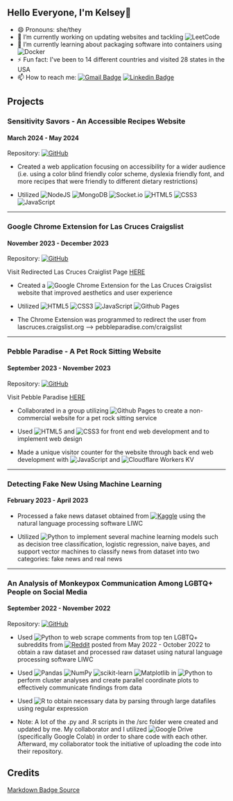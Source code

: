 ## Hello Everyone, I'm Kelsey👋

- 😄 Pronouns: she/they
- 🔭 I’m currently working on updating websites and tackling ![LeetCode](https://img.shields.io/badge/LeetCode-000000?style=for-the-badge&logo=LeetCode&logoColor=#d16c06)
- 🌱 I’m currently learning about packaging software into containers using ![Docker](https://img.shields.io/badge/docker-%230db7ed.svg?style=for-the-badge&logo=docker&logoColor=white) 
- ⚡ Fun fact: I've been to 14 different countries and visited 28 states in the USA
- 📫 How to reach me:
[![Gmail Badge](https://img.shields.io/badge/-Gmail-d14836?style=flat-square&logo=Gmail&logoColor=white&link=kelseyann77@gmail.com)](mailto:kelseyann77@gmail.com)
[![Linkedin Badge](https://img.shields.io/badge/-LinkedIn-blue?style=flat-square&logo=Linkedin&logoColor=white&link=https://www.linkedin.com/in/kelsey-corro/)](https://www.linkedin.com/in/kelsey-corro/)

## Projects

### Sensitivity Savors - An Accessible Recipes Website
#### March 2024 - May 2024
Repository: [![GitHub](https://img.shields.io/badge/github-%23121011.svg?style=for-the-badge&logo=github&logoColor=white&link=https://github.com/kaywil05/SensitivitySavors)](https://github.com/kaywil05/SensitivitySavors)

- Created a web application focusing on accessibility for a wider audience (i.e. using a color blind friendly color scheme, dyslexia friendly font, and more recipes that were friendly to different dietary restrictions)

- Utilized ![NodeJS](https://img.shields.io/badge/node.js-6DA55F?style=for-the-badge&logo=node.js&logoColor=white) ![MongoDB](https://img.shields.io/badge/MongoDB-%234ea94b.svg?style=for-the-badge&logo=mongodb&logoColor=white) ![Socket.io](https://img.shields.io/badge/Socket.io-black?style=for-the-badge&logo=socket.io&badgeColor=010101) ![HTML5](https://img.shields.io/badge/html5-%23E34F26.svg?style=for-the-badge&logo=html5&logoColor=white) ![CSS3](https://img.shields.io/badge/css3-%231572B6.svg?style=for-the-badge&logo=css3&logoColor=white) ![JavaScript](https://img.shields.io/badge/javascript-%23323330.svg?style=for-the-badge&logo=javascript&logoColor=%23F7DF1E) 


-----
### Google Chrome Extension for Las Cruces Craigslist
#### November 2023 - December 2023
Repository: [![GitHub](https://img.shields.io/badge/github-%23121011.svg?style=for-the-badge&logo=github&logoColor=white&link=https://github.com/MoreMoople/pebble-paradise/tree/main/craigslist)](https://github.com/MoreMoople/pebble-paradise/tree/main/craigslist)

Visit Redirected Las Cruces Craiglist Page  [HERE](https://pebbleparadise.com/craigslist)
- Created a ![Google Chrome](https://img.shields.io/badge/Google%20Chrome-4285F4?style=for-the-badge&logo=GoogleChrome&logoColor=white) Extension for the Las Cruces Craigslist website that improved aesthetics and user experience

- Utilized ![HTML5](https://img.shields.io/badge/html5-%23E34F26.svg?style=for-the-badge&logo=html5&logoColor=white) ![CSS3](https://img.shields.io/badge/css3-%231572B6.svg?style=for-the-badge&logo=css3&logoColor=white) ![JavaScript](https://img.shields.io/badge/javascript-%23323330.svg?style=for-the-badge&logo=javascript&logoColor=%23F7DF1E) ![Github Pages](https://img.shields.io/badge/github%20pages-121013?style=for-the-badge&logo=github&logoColor=white)
  
- The Chrome Extension was programmed to redirect the user from lascruces.craigslist.org --> pebbleparadise.com/craigslist

-----
### Pebble Paradise - A Pet Rock Sitting Website
#### September 2023 - November 2023
Repository: [![GitHub](https://img.shields.io/badge/github-%23121011.svg?style=for-the-badge&logo=github&logoColor=white&link=https://github.com/MoreMoople/pebble-paradise)](https://github.com/MoreMoople/pebble-paradise)

Visit Pebble Paradise [HERE](https://pebbleparadise.com/index)

- Collaborated in a group utilizing ![Github Pages](https://img.shields.io/badge/github%20pages-121013?style=for-the-badge&logo=github&logoColor=white) to create a non-commercial website for a pet rock sitting service

- Used ![HTML5](https://img.shields.io/badge/html5-%23E34F26.svg?style=for-the-badge&logo=html5&logoColor=white) and ![CSS3](https://img.shields.io/badge/css3-%231572B6.svg?style=for-the-badge&logo=css3&logoColor=white) for front end web development and to implement web design

- Made a unique visitor counter for the website through back end web development with ![JavaScript](https://img.shields.io/badge/javascript-%23323330.svg?style=for-the-badge&logo=javascript&logoColor=%23F7DF1E) and ![Cloudflare](https://img.shields.io/badge/Cloudflare-F38020?style=for-the-badge&logo=Cloudflare&logoColor=white) Workers KV

-----
### Detecting Fake New Using Machine Learning
#### February 2023 - April 2023

- Processed a fake news dataset obtained from [![Kaggle](https://img.shields.io/badge/Kaggle-035a7d?style=for-the-badge&logo=kaggle&logoColor=white&link=https://www.kaggle.com/)](https://www.kaggle.com/) using the natural language processing software LIWC

- Utilized ![Python](https://img.shields.io/badge/python-3670A0?style=for-the-badge&logo=python&logoColor=ffdd54) to implement several machine learning models such as decision tree classification, logistic regression, naive bayes, and support vector machines to classify news from dataset into two categories: fake news and real news 

-----
### An Analysis of Monkeypox Communication Among LGBTQ+ People on Social Media
#### September 2022 - November 2022
Repository: [![GitHub](https://img.shields.io/badge/github-%23121011.svg?style=for-the-badge&logo=github&logoColor=white&link=https://github.com/CJCascalheira/monkeypox-reddit)](https://github.com/CJCascalheira/monkeypox-reddit)

- Used ![Python](https://img.shields.io/badge/python-3670A0?style=for-the-badge&logo=python&logoColor=ffdd54) to web scrape comments from top ten LGBTQ+ subreddits from [![Reddit](https://img.shields.io/badge/Reddit-%23FF4500.svg?style=for-the-badge&logo=Reddit&logoColor=white&link=https://www.reddit.com/)](https://www.reddit.com/) posted from May 2022 - October 
2022 to obtain a raw dataset and processed raw dataset using natural language processing software LIWC
  
- Used ![Pandas](https://img.shields.io/badge/pandas-%23150458.svg?style=for-the-badge&logo=pandas&logoColor=white) ![NumPy](https://img.shields.io/badge/numpy-%23013243.svg?style=for-the-badge&logo=numpy&logoColor=white) ![scikit-learn](https://img.shields.io/badge/scikit--learn-%23F7931E.svg?style=for-the-badge&logo=scikit-learn&logoColor=white) ![Matplotlib](https://img.shields.io/badge/Matplotlib-%23ffffff.svg?style=for-the-badge&logo=Matplotlib&logoColor=black) in ![Python](https://img.shields.io/badge/python-3670A0?style=for-the-badge&logo=python&logoColor=ffdd54) to perform cluster analyses and create parallel coordinate plots to effectively communicate findings from data

- Used ![R](https://img.shields.io/badge/r-%23276DC3.svg?style=for-the-badge&logo=r&logoColor=white) to obtain necessary data by parsing through large datafiles using regular expression 

- Note: A lot of the .py and .R scripts in the /src folder were created and updated by me. My collaborator and I utilized ![Google Drive](https://img.shields.io/badge/Google%20Drive-4285F4?style=for-the-badge&logo=googledrive&logoColor=white) (specifically Google Colab) in order to share code with each other. Afterward, my collaborator took the initiative of uploading the code into their repository.


## Credits
[Markdown Badge Source](https://github.com/Ileriayo/markdown-badges)
